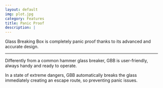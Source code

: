 ```yaml
---
layout: default
img: plot.jpg
category: Features
title: Panic Proof
description: |
---
```

  Glass Breaking Box is completely panic proof thanks to its advanced and accurate design. 

 ----

  Differently from a common hammer glass breaker, GBB is user-friendly, always handy and ready to operate.

  In a state of extreme dangers, GBB automatically breaks the glass immediately creating an escape route, so preventing panic issues. 